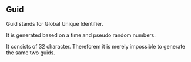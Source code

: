 ﻿## Guid

Guid stands for Global Unique Identifier.

It is generated based on a time and pseudo random numbers. 

It consists of 32 character. Thereforem it is merely impossible to generate the same two guids.
